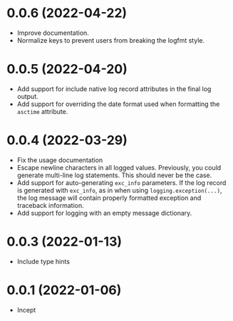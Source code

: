 # 0.0.6 (2022-04-22)

- Improve documentation.
- Normalize keys to prevent users from breaking the logfmt style.

# 0.0.5 (2022-04-20)

- Add support for include native log record attributes in the final log output.
- Add support for overriding the date format used when formatting the `asctime` attribute.

# 0.0.4 (2022-03-29)

- Fix the usage documentation
- Escape newline characters in all logged values. Previously, you could generate
  multi-line log statements. This should never be the case.
- Add support for auto-generating `exc_info` parameters. If the log record is
  generated with `exc_info`, as in when using `logging.exception(...)`, the
  log message will contain properly formatted exception and traceback information.
- Add support for logging with an empty message dictionary.

# 0.0.3 (2022-01-13)

- Include type hints

# 0.0.1 (2022-01-06)

- Incept
